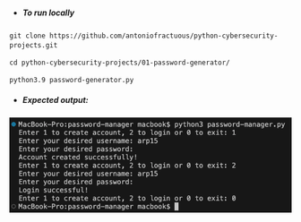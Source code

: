 - ##### To run locally

`git clone https://github.com/antoniofractuous/python-cybersecurity-projects.git`

`cd python-cybersecurity-projects/01-password-generator/`

`python3.9 password-generator.py`

- ##### Expected output:

![output](./output.png)
